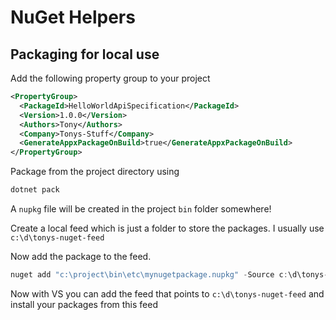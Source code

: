 # NuGet Helpers

## Packaging for local use

Add the following property group to your project

```xml
<PropertyGroup>
  <PackageId>HelloWorldApiSpecification</PackageId>
  <Version>1.0.0</Version>
  <Authors>Tony</Authors>
  <Company>Tonys-Stuff</Company>
  <GenerateAppxPackageOnBuild>true</GenerateAppxPackageOnBuild>
</PropertyGroup>
```

Package from the project directory using

```powershell
dotnet pack
```

A `nupkg` file will be created in the project `bin` folder somewhere!

Create a local feed which is just a folder to store the packages. I usually use `c:\d\tonys-nuget-feed`

Now add the package to the feed.

```powershell
nuget add "c:\project\bin\etc\mynugetpackage.nupkg" -Source c:\d\tonys-nuget-feed
```

Now with VS you can add the feed that points to `c:\d\tonys-nuget-feed` and install your packages from this feed